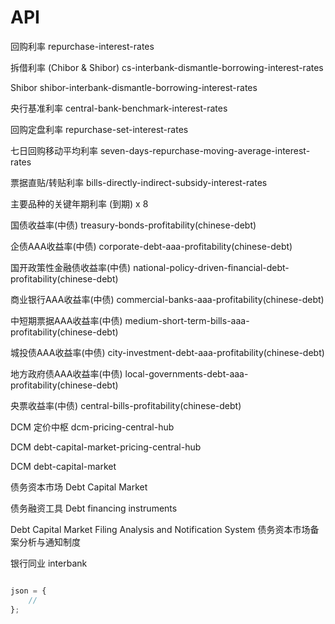 # API


回购利率 repurchase-interest-rates

拆借利率 (Chibor & Shibor)  cs-interbank-dismantle-borrowing-interest-rates

Shibor shibor-interbank-dismantle-borrowing-interest-rates

央行基准利率 central-bank-benchmark-interest-rates


回购定盘利率 repurchase-set-interest-rates

七日回购移动平均利率 seven-days-repurchase-moving-average-interest-rates

票据直贴/转贴利率 bills-directly-indirect-subsidy-interest-rates


主要品种的关键年期利率 (到期) x 8


国债收益率(中债) treasury-bonds-profitability(chinese-debt)

企债AAA收益率(中债) corporate-debt-aaa-profitability(chinese-debt)


国开政策性金融债收益率(中债) national-policy-driven-financial-debt-profitability(chinese-debt)

商业银行AAA收益率(中债) commercial-banks-aaa-profitability(chinese-debt)

中短期票据AAA收益率(中债) medium-short-term-bills-aaa-profitability(chinese-debt)

城投债AAA收益率(中债) city-investment-debt-aaa-profitability(chinese-debt)


地方政府债AAA收益率(中债) local-governments-debt-aaa-profitability(chinese-debt)

央票收益率(中债) central-bills-profitability(chinese-debt)






DCM 定价中枢 dcm-pricing-central-hub

DCM debt-capital-market-pricing-central-hub


DCM debt-capital-market


债务资本市场 Debt Capital Market

债务融资工具 Debt financing instruments


Debt Capital Market Filing Analysis and Notification System 债务资本市场备案分析与通知制度

银行同业 interbank


```js

json = {
    // 
};





```







